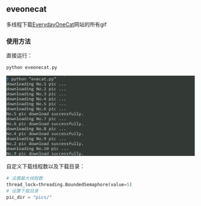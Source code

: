 ## eveonecat

多线程下载[EverydayOneCat](http://motions.cat/top.html)网站的所有gif

### 使用方法

直接运行：
```sh
python eveonecat.py
```

![](screenshot-eveonecat.jpg)

自定义下载线程数以及下载目录：
```python
# 设置最大线程数
thread_lock=threading.BoundedSemaphore(value=5)
# 设置下载目录
pic_dir = "pics/"
```
